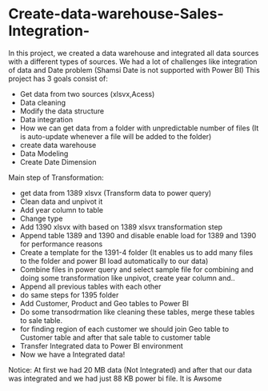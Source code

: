 # Create-data-warehouse-Sales-Integration-
In this project, we created a data warehouse and integrated all data sources with a different types of sources. We had a lot of challenges like integration of data and Date problem (Shamsi Date is not supported with Power BI) This project has 3 goals consist of:

- Get data from two sources (xlsvx,Acess)
- Data cleaning
- Modify the data structure
- Data integration
- How we can get data from a folder with unpredictable number of files (It is auto-update whenever a file will be added to the folder)
- create data warehouse
- Data Modeling
- Create Date Dimension

Main step of Transformation:
- get data from 1389 xlsvx (Transform data to power query)
- Clean data and unpivot it
- Add year column to table
- Change type
- Add 1390 xlsvx with based on 1389 xlsvx transformation step
- Append table 1389 and 1390 and disable enable load for 1389 and 1390 for performance reasons
- Create a template for the 1391-4 folder (It enables us to add many files to the folder and power BI load automatically to our data)
- Combine files in power query and select sample file for combining and doing some transformation like unpivot, create year column and..
- Append all previous tables with each other
- do same steps for 1395 folder
- Add Customer, Product and Geo tables to Power BI
- Do some transodrmation like cleaning these tables, merge these tables to sale table.
- for finding region of each customer we should join Geo table to Customer table and after that sale table to customer table
- Transfer Integrated data to Power BI environment
- Now we have a Integrated data!

Notice: At first we had 20 MB data (Not Integrated) and after that our data was integrated and we had just 88 KB power bi file. It is Awsome
